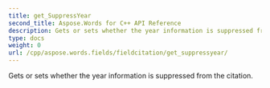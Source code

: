 ```yaml
---
title: get_SuppressYear
second_title: Aspose.Words for C++ API Reference
description: Gets or sets whether the year information is suppressed from the citation. 
type: docs
weight: 0
url: /cpp/aspose.words.fields/fieldcitation/get_suppressyear/
---
```


Gets or sets whether the year information is suppressed from the citation. 

